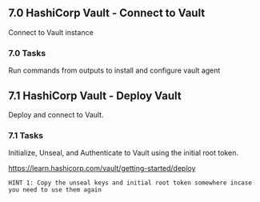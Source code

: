 ## 7.0 HashiCorp Vault - Connect to Vault
Connect to Vault instance

### 7.0 Tasks
Run commands from outputs to install and configure vault agent

## 7.1 HashiCorp Vault - Deploy Vault
Deploy and connect to Vault.

### 7.1 Tasks
Initialize, Unseal, and Authenticate to Vault using the initial root token.

https://learn.hashicorp.com/vault/getting-started/deploy

`HINT 1: Copy the unseal keys and initial root token somewhere incase you need to use them again`
